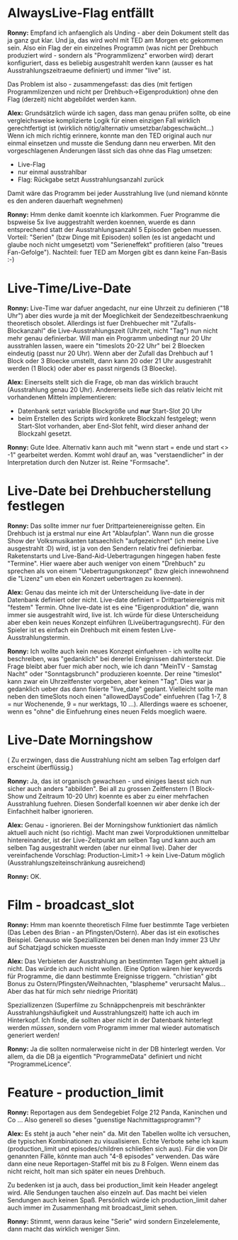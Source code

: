 # AlwaysLive-Flag entfällt

**Ronny:** Empfand ich anfaenglich als Unding - aber dein Dokument stellt das ja ganz gut klar.
Und ja, das wird wohl mit TED am Morgen etc gekommen sein. Also ein Flag der ein einzelnes Programm (was nicht per Drehbuch produziert wird - sondern als "Programmlizenz" erworben wird) derart konfiguriert, dass es beliebig ausgestrahlt werden kann (ausser es hat Ausstrahlungszeitraeume definiert) und immer "live" ist.

Das Problem ist also - zusammengefasst: das dies (mit fertigen Programmlizenzen und nicht per Drehbuch->Eigenproduktion) ohne den Flag (derzeit) nicht abgebildet werden kann.

**Alex:** Grundsätzlich würde ich sagen, dass man genau prüfen sollte, ob eine vergleichsweise komplizierte Logik für einen einzigen Fall wirklich gerechtfertigt ist (wirklich nötig/alternativ umsetzbar/abgeschwächt...)
Wenn ich mich richtig erinnere, konnte man den TED original auch nur einmal einsetzen und musste die Sendung dann neu erwerben.
Mit den vorgeschlagenen Änderungen lässt sich das ohne das Flag umsetzen:

* Live-Flag
* nur einmal ausstrahlbar
* Flag: Rückgabe setzt Ausstrahlungsanzahl zurück

Damit wäre das Programm bei jeder Ausstrahlung live (und niemand könnte es den anderen dauerhaft wegnehmen)

**Ronny:** Hmm denke damit koennte ich klarkommen. Fuer Programme die bspweise 5x live auggestrahlt werden koennen, wuerde es dann entsprechend statt der Ausstrahlungsanzahl 5 Episoden geben muessen. Vorteil: "Serien" (bzw Dinge mit Episoden) sollen (es ist angedacht und glaube noch nicht umgesetzt) vom "Serieneffekt" profitieren (also "treues Fan-Gefolge"). Nachteil: fuer TED am Morgen gibt es dann keine Fan-Basis :-)


# Live-Time/Live-Date

**Ronny:** Live-Time war dafuer angedacht, nur eine Uhrzeit zu definieren ("18 Uhr") aber dies wurde ja mit der Moeglichkeit der Sendezeitbeschraenkung theoretisch obsolet. Allerdings ist fuer Drehbuecher mit "Zufalls-Blockanzahl" die Live-Ausstrahlungszeit (Uhrzeit, nicht "Tag") nun nicht mehr genau definierbar.
Will man ein Programm unbedingt nur 20 Uhr ausstrahlen lassen, waere ein "timeslots 20-22 Uhr" bei 2 Bloecken eindeutig (passt nur 20 Uhr). Wenn aber der Zufall das Drehbuch auf 1 Block oder 3 Bloecke umstellt, dann kann 20 oder 21 Uhr ausgestrahlt werden (1 Block) oder aber es passt nirgends (3 Bloecke).

**Alex:** Einerseits stellt sich die Frage, ob man das wirklich braucht (Ausstrahlung genau 20 Uhr).
Andererseits ließe sich das relativ leicht mit vorhandenen Mitteln implementieren:

* Datenbank setzt variable Blockgröße und **nur** Start-Slot 20 Uhr
* beim Erstellen des Scripts wird konkrete Blockzahl festgelegt; wenn Start-Slot vorhanden, aber End-Slot fehlt, wird dieser anhand der Blockzahl gesetzt.

**Ronny:** Gute Idee. Alternativ kann auch mit "wenn start = ende und start <> -1" gearbeitet werden. Kommt wohl drauf an, was "verstaendlicher" in der Interpretation durch den Nutzer ist. Reine "Formsache".


# Live-Date bei Drehbucherstellung festlegen

**Ronny:** Das sollte immer nur fuer Drittparteienereignisse gelten. Ein Drehbuch ist ja erstmal nur eine Art "Ablaufplan". Wann nun die grosse Show der Volksmusikanten tatsaechlich "aufgezeichnet" (ich meine Live ausgestrahlt :D) wird, ist ja von den Sendern relativ frei definierbar. Raketenstarts und Live-Band-Aid-Uebertragungen hingegen haben feste "Termine". Hier waere aber auch weniger von einem "Drehbuch" zu sprechen als von einem "Uebertragungskonzept" (bzw gleich innewohnend die "Lizenz" um eben ein Konzert uebertragen zu koennen).

**Alex:** Genau das meinte ich mit der Unterscheidung live-date in der Datenbank definiert oder nicht.
Live-date definiert = Drittparteiereignis mit "festem" Termin.
Ohne live-date ist es eine "Eigenproduktion" die, wann immer sie ausgestrahlt wird, live ist.
Ich würde für diese Unterscheidung aber eben kein neues Konzept einführen (Liveübertragungsrecht).
Für den Spieler ist es einfach ein Drehbuch mit einem festen Live-Ausstrahlungstermin.

**Ronny:** Ich wollte auch kein neues Konzept einfuehren - ich wollte nur beschreiben, was "gedanklich" bei dererlei Ereignissen dahintersteckt. Die Frage bleibt aber fuer mich aber noch, wie ich dann "MeinTV - Samstag Nacht" oder "Sonntagsbrunch" produzieren koennte. Der reine "timeslot" kann zwar ein Uhrzeitfenster vorgeben, aber keinen "Tag". Dies war ja gedanklich ueber das dann fixierte "live_date" geplant. Vielleicht sollte man neben den timeSlots noch einen "allowedDaysCode" einfuehren (Tag 1-7, 8 = nur Wochenende, 9 = nur werktags, 10 ...). Allerdings waere es schoener, wenn es "ohne" die Einfuehrung eines neuen Felds moeglich waere.

# Live-Date Morningshow

( Zu erzwingen, dass die Ausstrahlung nicht am selben Tag erfolgen darf erscheint überflüssig.)

**Ronny:** Ja, das ist organisch gewachsen - und einiges laesst sich nun sicher auch anders "abbilden". Bei all zu grossen Zeitfenstern (1 Block-Show und Zeitraum 10-20 Uhr) koennte es aber zu einer mehrfachen Ausstrahlung fuehren. Diesen Sonderfall koennen wir aber denke ich der Einfachheit halber ignorieren.

**Alex:** Genau - ignorieren.
Bei der Morningshow funktioniert das nämlich aktuell auch nicht (so richtig).
Macht man zwei Vorproduktionen unmittelbar hintereinander, ist der Live-Zeitpunkt am selben Tag und kann auch am selben Tag ausgestrahlt werden (aber nur einmal live).
Daher der vereinfachende Vorschlag: Production-Limit>1 -> kein Live-Datum möglich
(Ausstrahlungszeiteinschränkung ausreichend)

**Ronny:**
OK.

# Film - broadcast_slot

**Ronny:** Hmm man koennte theoretisch Filme fuer bestimmte Tage verbieten (Das Leben des Brian - an Pfingsten/Ostern). Aber das ist ein exotisches Beispiel. Genauso wie Speziallizenzen bei denen man Indy immer 23 Uhr auf Schatzjagd schicken muesste

**Alex:** Das Verbieten der Ausstrahlung an bestimmten Tagen geht aktuell ja nicht.
Das würde ich auch nicht wollen.
(Eine Option wären hier keywords für Programme, die dann bestimmte Ereignisse triggern. "christian" gibt Bonus zu Ostern/Pfingsten/Weihnachten, "blaspheme" verursacht Malus... Aber das hat für mich sehr niedrige Priorität)

Speziallizenzen (Superfilme zu Schnäppchenpreis mit beschränkter Ausstrahlungshäufigkeit und Ausstrahlungszeit) hatte ich auch im Hinterkopf.
Ich finde, die sollten aber nicht in der Datenbank hinterlegt werden *müssen*, sondern vom Programm immer mal wieder automatisch generiert werden!

**Ronny:**
Ja die sollten normalerweise nicht in der DB hinterlegt werden. Vor allem, da die DB ja eigentlich "ProgrammeData" definiert und nicht "ProgrammeLicence".

# Feature - production_limit

**Ronny:** Reportagen aus dem Sendegebiet Folge 212
Panda, Kaninchen und Co ...
Also generell so dieses "guenstige Nachmittagsprogramm"?

**Alex:** Es steht ja auch "eher nein" da.
Mit den Tabellen wollte ich versuchen, die typischen Kombinationen zu visualisieren.
Echte Verbote sehe ich kaum (production_limit und episodes/children schließen sich aus).
Für die von Dir genannten Fälle, könnte man auch "4-8 episodes" verwenden.
Das wäre dann eine neue Reportagen-Staffel mit bis zu 8 Folgen.
Wenn einem das nicht reicht, holt man sich später ein neues Drehbuch.

Zu bedenken ist ja auch, dass bei production_limit kein Header angelegt wird.
Alle Sendungen tauchen also einzeln auf.
Das macht bei vielen Sendungen auch keinen Spaß.
Persönlich würde ich production_limit daher auch immer im Zusammenhang mit broadcast_limit sehen.

**Ronny:**
Stimmt, wenn daraus keine "Serie" wird sondern Einzelelemente, dann macht das wirklich weniger Sinn.
